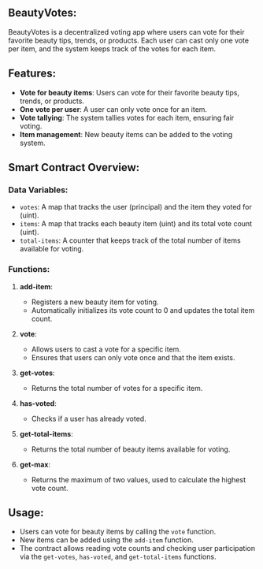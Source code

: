 ## BeautyVotes:

BeautyVotes is a decentralized voting app where users can vote for their favorite beauty tips, trends, or products. Each user can cast only one vote per item, and the system keeps track of the votes for each item.

## Features:
- **Vote for beauty items**: Users can vote for their favorite beauty tips, trends, or products.
- **One vote per user**: A user can only vote once for an item.
- **Vote tallying**: The system tallies votes for each item, ensuring fair voting.
- **Item management**: New beauty items can be added to the voting system.

## Smart Contract Overview:

### Data Variables:
- `votes`: A map that tracks the user (principal) and the item they voted for (uint).
- `items`: A map that tracks each beauty item (uint) and its total vote count (uint).
- `total-items`: A counter that keeps track of the total number of items available for voting.

### Functions:

1. **add-item**:
   - Registers a new beauty item for voting.
   - Automatically initializes its vote count to 0 and updates the total item count.

2. **vote**:
   - Allows users to cast a vote for a specific item.
   - Ensures that users can only vote once and that the item exists.

3. **get-votes**:
   - Returns the total number of votes for a specific item.

4. **has-voted**:
   - Checks if a user has already voted.

5. **get-total-items**:
   - Returns the total number of beauty items available for voting.

6. **get-max**:
   - Returns the maximum of two values, used to calculate the highest vote count.

## Usage:
- Users can vote for beauty items by calling the `vote` function.
- New items can be added using the `add-item` function.
- The contract allows reading vote counts and checking user participation via the `get-votes`, `has-voted`, and `get-total-items` functions.